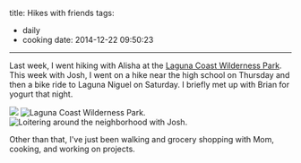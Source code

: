 title: Hikes with friends
tags:
  - daily
  - cooking
date: 2014-12-22 09:50:23
---

Last week, I went hiking with Alisha at the [Laguna Coast Wilderness Park](http://ocparks.com/parks/lagunac/). This week with Josh, I went on a hike near the high school on Thursday and then a bike ride to Laguna Niguel on Saturday. I briefly met up with Brian for yogurt that night.

![](https://dl.dropbox.com/u/4291520/journal-images/laguna-coast-1.jpg)
![Laguna Coast Wilderness Park.](https://dl.dropbox.com/u/4291520/journal-images/laguna-coast-2.jpg)
![Loitering around the neighborhood with Josh.](https://dl.dropbox.com/u/4291520/journal-images/josh.jpg)

Other than that, I've just been walking and grocery shopping with Mom, cooking, and working on projects.
